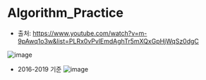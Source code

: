 # Algorithm_Practice


- 출처: https://www.youtube.com/watch?v=m-9pAwq1o3w&list=PLRx0vPvlEmdAghTr5mXQxGpHjWqSz0dgC

![image](https://github.com/qwerie/Algorithm_Practice/assets/111882913/151797f8-1c71-4673-a290-07107fc11ca6)


- 2016-2019 기준
![image](https://github.com/qwerie/Algorithm_Practice/assets/111882913/027451fb-0a1b-4f19-90fa-521c1a499819)

